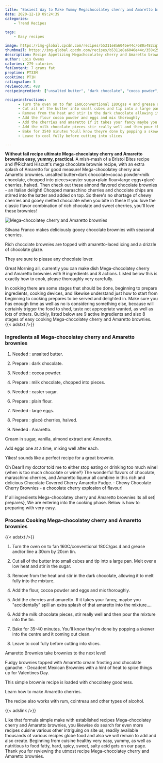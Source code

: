 ```yaml
---
title: "Easiest Way to Make Yummy Megachocolatey cherry and Amaretto brownies"
date: 2020-12-18 09:24:39
categories:
    - Trend Recipes
    
tags:
    - Easy recipes

image: https://img-global.cpcdn.com/recipes/b5311e8a6046e44c/680x482cq70/mega-chocolatey-cherry-and-amaretto-brownies-recipe-main-photo.jpg
thumbnail: https://img-global.cpcdn.com/recipes/b5311e8a6046e44c/350x250cq70/mega-chocolatey-cherry-and-amaretto-brownies-recipe-main-photo.jpg
description: Recipe Appetizing Megachocolatey cherry and Amaretto brownies with 9 ingredients and 8 stages of easy cooking.
author: Lois Owens
calories: 279 calories
fatContent: 7 grams fat
preptime: PT33M
cooktime: PT1H
ratingvalue: 5
reviewcount: 488
recipeingredient: ["unsalted butter", "dark chocolate", "cocoa powder", "milk chocolate chopped into pieces", "caster sugar", "plain flour", "large eggs", "glac cherries halved", "Amaretto"]

recipeinstructions: 
      - Turn the oven on to fan 160Cconventional 180Cgas 4 and grease andor line a 30cm by 20cm tin 
      - Cut all of the butter into small cubes and tip into a large pan Melt over a low heat and stir in the sugar 
      - Remove from the heat and stir in the dark chocolate allowing it to melt fully into the mixture 
      - Add the flour cocoa powder and eggs and mix thoroughly 
      - Add the cherries and amaretto If it takes your fancy maybe you accidentally spill an extra splash of that amaretto into the mixture 
      - Add the milk chocolate pieces stir really well and then pour the mixture into the tin 
      - Bake for 3540 minutes Youll know theyre done by popping a skewer into the centre and it coming out clean 
      - Leave to cool fully before cutting into slices

---
```




**Without fail recipe ultimate Mega-chocolatey cherry and Amaretto brownies easy, yummy, practical**. A mish-mash of a Bristol Bites recipe and @Richard Hiscutt&#39;s mega chocolate brownie recipe, with an extra splash of Amaretto for good measure! Mega-chocolatey cherry and Amaretto brownies. unsalted butter•dark chocolate•cocoa powder•milk chocolate, chopped into pieces•caster sugar•plain flour•large eggs•glacé cherries, halved. Then check out these almond flavored chocolate brownies - an Italian delight! Chopped maraschino cherries and chocolate chips are stirred into the batter and added on top. So there&#39;s no shortage of chewy cherries and gooey melted chocolate when you bite in these If you love the classic flavor combination of rich chocolate and sweet cherries, you&#39;ll love these brownies!


![Mega-chocolatey cherry and Amaretto brownies](https://img-global.cpcdn.com/recipes/b5311e8a6046e44c/680x482cq70/mega-chocolatey-cherry-and-amaretto-brownies-recipe-main-photo.jpg "Mega-chocolatey cherry and Amaretto brownies")



Silvana Franco makes deliciously gooey chocolate brownies with seasonal cherries.

Rich chocolate brownies are topped with amaretto-laced icing and a drizzle of chocolate glaze.

They are sure to please any chocolate lover.


Great Morning all, currently you can make dish Mega-chocolatey cherry and Amaretto brownies with 9 ingredients and 8 actions. Listed below this is exactly how to cook, please thoroughly very carefully.

In cooking there are some stages that should be done, beginning to prepare ingredients, cooking devices, and likewise understand just how to start from beginning to cooking prepares to be served and delighted in. Make sure you has enough time as well as no is considering something else, because will certainly trigger the food to shed, taste not appropriate wanted, as well as lots of others. Quickly, listed below are 9 active ingredients and also 8 stages of easy cooking Mega-chocolatey cherry and Amaretto brownies.
{{< adstxt />}}

### Ingredients all Mega-chocolatey cherry and Amaretto brownies


1. Needed  : unsalted butter.

1. Prepare  : dark chocolate.

1. Needed  : cocoa powder.

1. Prepare  : milk chocolate, chopped into pieces.

1. Needed  : caster sugar.

1. Prepare  : plain flour.

1. Needed  : large eggs.

1. Prepare  : glacé cherries, halved.

1. Needed  : Amaretto.


Cream in sugar, vanilla, almond extract and Amaretto.

Add eggs one at a time, mixing well after each.

Yikes! sounds like a perfect recipe for a great brownie.

Oh Dear!! my doctor told me to either stop eating or drinking too much wine! (when is too much chocolate or wine?} The wonderful flavors of chocolate, maraschino cherries, and Amaretto liqueur all combine in this rich and delicious Chocolate Covered Cherry Amaretto Fudge. · Chewy Chocolate Cherry Brownies - a chocolate cherry explosion of flavour!


If all ingredients Mega-chocolatey cherry and Amaretto brownies its all set| prepares}, We are entering into the cooking phase. Below is how to preparing with very easy.

### Process Cooking Mega-chocolatey cherry and Amaretto brownies

{{< adstxt />}}


1. Turn the oven on to fan 160C/conventional 180C/gas 4 and grease and/or line a 30cm by 20cm tin.



1. Cut all of the butter into small cubes and tip into a large pan. Melt over a low heat and stir in the sugar.



1. Remove from the heat and stir in the dark chocolate, allowing it to melt fully into the mixture.



1. Add the flour, cocoa powder and eggs and mix thoroughly.



1. Add the cherries and amaretto. If it takes your fancy, maybe you &#34;accidentally&#34; spill an extra splash of that amaretto into the mixture....



1. Add the milk chocolate pieces, stir really well and then pour the mixture into the tin.



1. Bake for 35-40 minutes. You&#39;ll know they&#39;re done by popping a skewer into the centre and it coming out clean.



1. Leave to cool fully before cutting into slices.




Amaretto Brownies take brownies to the next level!

Fudgy brownies topped with Amaretto cream frosting and chocolate ganache. · Decadent Mexican Brownies with a hint of heat to spice things up for Valentines Day.

This simple brownie recipe is loaded with chocolatey goodness.

Learn how to make Amaretto cherries.

The recipe also works with rum, cointreau and other types of alcohol.


{{< adslink />}}

Like that formula simple make with established recipes Mega-chocolatey cherry and Amaretto brownies, you likewise do search for even more recipes cuisine various other intriguing on site us, readily available thousands of various recipes globe food and also we will remain to add and also create. Beginning from cuisine healthy very easy, yummy, as well as nutritious to food fatty, hard, spicy, sweet, salty acid gets on our page. Thank you for reviewing the utmost recipe Mega-chocolatey cherry and Amaretto brownies.
